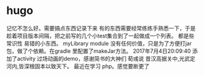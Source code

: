 # hugo

记忆不怎么好。需要搞点东西记录下来
有的东西需要经常练练手熟悉一下，于是趁着项目版本间隔，把之前写的几个小test集合到了一起做成一个列表。
都是些常识性 易错的小东西。
myLibrary module 没有任何价值，只是为了方便打jar包，做了个依赖。在gradle 里配置了makeJar方法。
2017年7月4日20:09:40 添加了activity 过场动画的demo，感谢简书的大神们
荀彧说 昔汉高据关中,光武定河内,皆深根固本以致天下。
最近在学习 php。感觉要断更了

